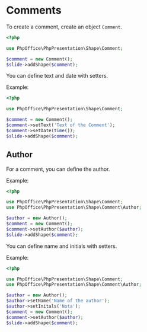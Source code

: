 # Comments

To create a comment, create an object `Comment`.

``` php
<?php

use PhpOffice\PhpPresentation\Shape\Comment;

$comment = new Comment();
$slide->addShape($comment);
```

You can define text and date with setters.

Example:

``` php
<?php

use PhpOffice\PhpPresentation\Shape\Comment;

$comment = new Comment();
$comment->setText('Text of the Comment');
$comment->setDate(time());
$slide->addShape($comment);
```

## Author

For a comment, you can define the author.

Example:

``` php
<?php

use PhpOffice\PhpPresentation\Shape\Comment;
use PhpOffice\PhpPresentation\Shape\Comment\Author;

$author = new Author();
$comment = new Comment();
$comment->setAuthor($author);
$slide->addShape($comment);
```

You can define name and initials with setters.

Example:

``` php
<?php

use PhpOffice\PhpPresentation\Shape\Comment;
use PhpOffice\PhpPresentation\Shape\Comment\Author;

$author = new Author();
$author->setName('Name of the author');
$author->setInitals('Nota');
$comment = new Comment();
$comment->setAuthor($author);
$slide->addShape($comment);
```